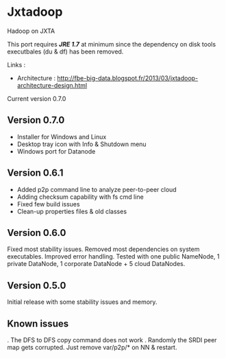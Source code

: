 Jxtadoop
========

Hadoop on JXTA

This port requires ***JRE 1.7*** at minimum since the dependency on disk tools executbales (du & df) has been removed.

Links :
   - Architecture : http://fbe-big-data.blogspot.fr/2013/03/jxtadoop-architecture-design.html

Current version 0.7.0

Version 0.7.0
------------
- Installer for Windows and Linux
- Desktop tray icon with Info & Shutdown menu
- Windows port for Datanode 

Version 0.6.1
------------
- Added p2p command line to analyze peer-to-peer cloud
- Adding checksum capability with fs cmd line
- Fixed few build issues
- Clean-up properties files & old classes

Version 0.6.0
------------
Fixed most stability issues. Removed most dependencies on system executables. Improved error handling.
Tested with one public NameNode, 1 private DataNode, 1 corporate DataNode + 5 cloud DataNodes.

Version 0.5.0
------------
Initial release with some stability issues and memory.



Known issues
-----------
. The DFS to DFS copy command does not work
. Randomly the SRDI peer map gets corrupted. Just remove var/p2p/* on NN & restart.

